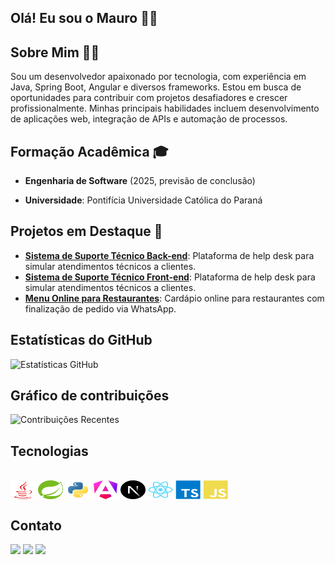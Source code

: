 ## Olá! Eu sou o Mauro 👨‍💻

## Sobre Mim 👨‍💻
Sou um desenvolvedor apaixonado por tecnologia, com experiência em Java, Spring Boot, Angular e diversos frameworks. Estou em busca de oportunidades para contribuir com projetos desafiadores e crescer profissionalmente. Minhas principais habilidades incluem desenvolvimento de aplicações web, integração de APIs e automação de processos.

 ###

## Formação Acadêmica 🎓
- **Engenharia de Software** (2025, previsão de conclusão)
- **Universidade**: Pontifícia Universidade Católica do Paraná
 
  ###


## Projetos em Destaque 🌟
- **[Sistema de Suporte Técnico Back-end](https://github.com/Mauro-vidal/newhelpdesk)**: Plataforma de help desk para simular atendimentos técnicos a clientes.
- **[Sistema de Suporte Técnico Front-end](https://github.com/Mauro-vidal/newhelpdesk-front)**: Plataforma de help desk para simular atendimentos técnicos a clientes.
- **[Menu Online para Restaurantes](https://github.com/Mauro-vidal/GourmetMenu)**: Cardápio online para restaurantes com finalização de pedido via WhatsApp.

## Estatísticas do GitHub
![Estatísticas GitHub](https://github-readme-stats.vercel.app/api?username=Mauro-Vidal&show_icons=true&theme=dark&count_private=true&include_all_commits=true)

 ## Gráfico de contribuições

![Contribuições Recentes](https://github-readme-activity-graph.vercel.app/graph?username=Mauro-Vidal&theme=react-dark&bg_color=20232a&hide_border=true&line=5bcdec&color=5bcdec)

## Tecnologias
<div style="display: inline_block"><br>
  <img align="center" alt="Mauro-Java" height="30" width="40" src="https://raw.githubusercontent.com/devicons/devicon/master/icons/java/java-plain.svg">
  <img align="center" alt="Mauro-Spring" height="30" width="40" src="https://raw.githubusercontent.com/devicons/devicon/master/icons/spring/spring-original.svg">
  <img align="center" alt="Mauro-Python" height="30" width="40" src="https://raw.githubusercontent.com/devicons/devicon/master/icons/python/python-original.svg">
  <img align="center" alt="Mauro-angular" height="30" width="40" src="https://raw.githubusercontent.com/devicons/devicon/master/icons/angular/angular-original.svg">
  <img align="center" alt="Mauro-Nextjs" height="30" width="40" src="https://raw.githubusercontent.com/devicons/devicon/master/icons/nextjs/nextjs-original.svg">
  <img align="center" alt="Mauro-React" height="30" width="40" src="https://raw.githubusercontent.com/devicons/devicon/master/icons/react/react-original.svg">
  <img align="center" alt="Mauro-Ts" height="30" width="40" src="https://raw.githubusercontent.com/devicons/devicon/master/icons/typescript/typescript-plain.svg">
  <img align="center" alt="Mauro-Js" height="30" width="40" src="https://raw.githubusercontent.com/devicons/devicon/master/icons/javascript/javascript-plain.svg">
</div>

## Contato
<div>
  <a href="https://www.linkedin.com/in/mauro-vidal-207ab0251/" target="_blank"><img src="https://img.shields.io/badge/-LinkedIn-%230077B5?style=for-the-badge&logo=linkedin&logoColor=white" target="_blank"></a>
  <a href="mailto:mauroviidal@gmail.com"><img src="https://img.shields.io/badge/-Gmail-%23333?style=for-the-badge&logo=gmail&logoColor=white" target="_blank"></a>
  <a href="https://discordapp.com/users/624022633842999297" target="_blank"><img src="https://img.shields.io/badge/Discord-7289DA?style=for-the-badge&logo=discord&logoColor=white" target="_blank"></a>
</div>
